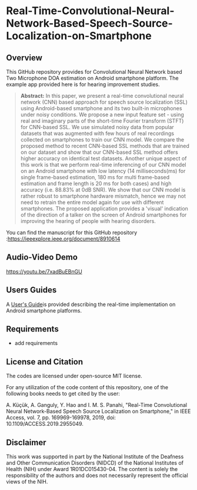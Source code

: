 # Real-Time-Convolutional-Neural-Network-Based-Speech-Source-Localization-on-Smartphone
 
## Overview

This GitHub repository provides for Convolutional Neural Network based Two Microphone DOA estimation on Android smartphone platform. The example app provided here is for hearing improvement studies. 
> **Abstract:** In this paper, we present a real-time convolutional neural network (CNN) based approach for speech source localization (SSL) using Android-based smartphone and its two built-in microphones under noisy conditions. We propose a new input feature set - using real and imaginary parts of the short-time Fourier transform (STFT) for CNN-based SSL. We use simulated noisy data from popular datasets that was augmented with few hours of real recordings collected on smartphones to train our CNN model. We compare the proposed method to recent CNN-based SSL methods that are trained on our dataset and show that our CNN-based SSL method offers higher accuracy on identical test datasets. Another unique aspect of this work is that we perform real-time inferencing of our CNN model on an Android smartphone with low latency (14 milliseconds(ms) for single frame-based estimation, 180 ms for multi frame-based estimation and frame length is 20 ms for both cases) and high accuracy (i.e. 88.83% at 0dB SNR). We show that our CNN model is rather robust to smartphone hardware mismatch, hence we may not need to retrain the entire model again for use with different smartphones. The proposed application provides a 'visual' indication of the direction of a talker on the screen of Android smartphones for improving the hearing of people with hearing disorders.

You can find the manuscript for this GitHub repository :https://ieeexplore.ieee.org/document/8910614

## Audio-Video Demo

https://youtu.be/7xadBuEBnGU

## Users Guides

A [User's Guide](Users-Guide-Android_TwoMicDOA_version_2.pdf)is provided describing the real-time implementation on Android smartphone platforms.

## Requirements 

- add requirements

## License and Citation

The codes are licensed under open-source MIT license.

For any utilization of the code content of this repository, one of the following books needs to get cited by the user:

A. Küçük, A. Ganguly, Y. Hao and I. M. S. Panahi, "Real-Time Convolutional Neural Network-Based Speech Source Localization on Smartphone," in IEEE Access, vol. 7, pp. 169969-169978, 2019, doi: 10.1109/ACCESS.2019.2955049.

## Disclaimer

This work was supported in part by the National Institute of the Deafness and Other Communication Disorders (NIDCD) of the National Institutes of Health (NIH) under Award 1R01DC015430-04. The content is solely the responsibility of the authors and does not necessarily represent the official views of the NIH.
